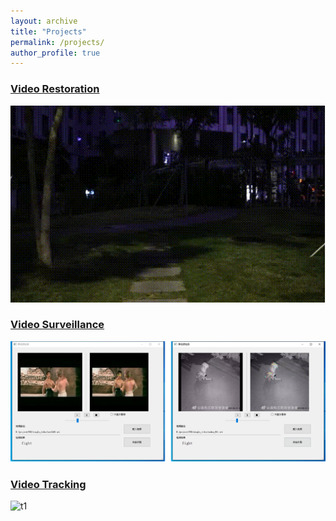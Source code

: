 ```yaml
---
layout: archive
title: "Projects"
permalink: /projects/
author_profile: true
---
```


### [Video Restoration](https://github.com/suyukun666/UFO)

![demo](../images/demo.gif)

### [Video Surveillance]()

<center>
<img src="../images/eccv20.png">
</center>

### [Video Tracking](https://browse.arxiv.org/pdf/2308.15795.pdf)

![t1](../images/t1.gif)